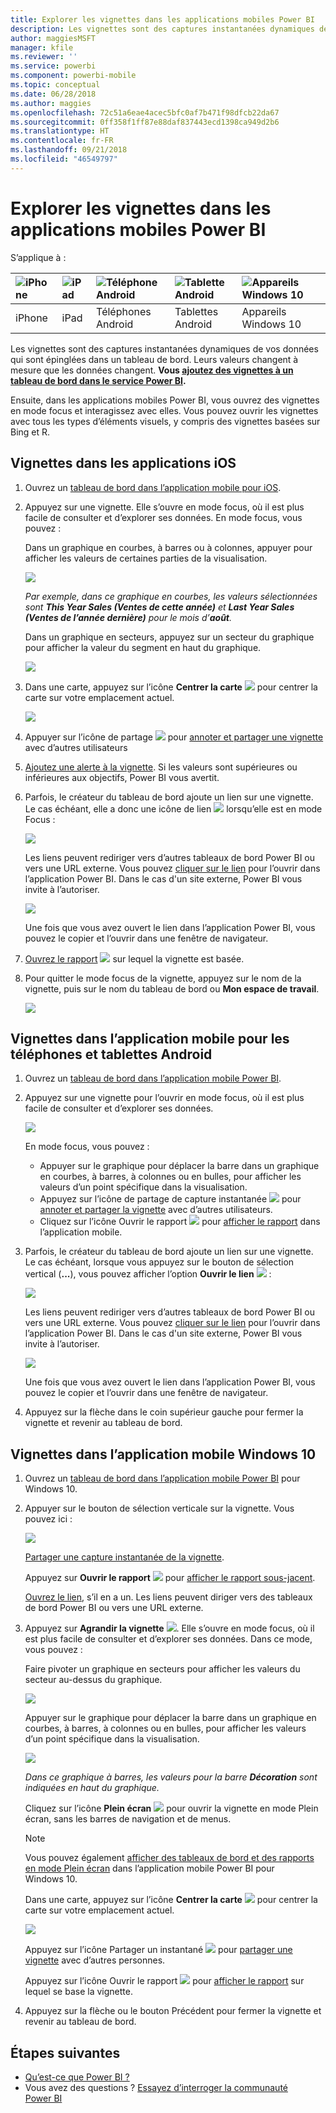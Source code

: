 ```yaml
---
title: Explorer les vignettes dans les applications mobiles Power BI
description: Les vignettes sont des captures instantanées dynamiques de vos données qui sont épinglées dans un tableau de bord. En savoir plus sur l’interaction avec des vignettes dans les applications mobiles Power BI.
author: maggiesMSFT
manager: kfile
ms.reviewer: ''
ms.service: powerbi
ms.component: powerbi-mobile
ms.topic: conceptual
ms.date: 06/28/2018
ms.author: maggies
ms.openlocfilehash: 72c51a6eae4acec5bfc0af7b471f98dfcb22da67
ms.sourcegitcommit: 0ff358f1ff87e88daf837443ecd1398ca949d2b6
ms.translationtype: HT
ms.contentlocale: fr-FR
ms.lasthandoff: 09/21/2018
ms.locfileid: "46549797"
---
```

# <a name="explore-tiles-in-the-power-bi-mobile-apps"></a>Explorer les vignettes dans les applications mobiles Power BI
S’applique à :

| ![iPhone](./media/mobile-tiles-in-the-mobile-apps/iphone-logo-50-px.png) | ![iPad](./media/mobile-tiles-in-the-mobile-apps/ipad-logo-50-px.png) | ![Téléphone Android](./media/mobile-tiles-in-the-mobile-apps/android-phone-logo-50-px.png) | ![Tablette Android](./media/mobile-tiles-in-the-mobile-apps/android-tablet-logo-50-px.png) | ![Appareils Windows 10](./media/mobile-tiles-in-the-mobile-apps/win-10-logo-50-px.png) |
|:--- |:--- |:--- |:--- |:--- |
| iPhone |iPad |Téléphones Android |Tablettes Android |Appareils Windows 10 |

Les vignettes sont des captures instantanées dynamiques de vos données qui sont épinglées dans un tableau de bord. Leurs valeurs changent à mesure que les données changent. **Vous [ajoutez des vignettes à un tableau de bord dans le service Power BI](../end-user-tiles.md).** 

Ensuite, dans les applications mobiles Power BI, vous ouvrez des vignettes en mode focus et interagissez avec elles. Vous pouvez ouvrir les vignettes avec tous les types d’éléments visuels, y compris des vignettes basées sur Bing et R.

## <a name="tiles-in-the-ios-apps"></a>Vignettes dans les applications iOS

1. Ouvrez un [tableau de bord dans l’application mobile pour iOS](mobile-apps-view-dashboard.md).
2. Appuyez sur une vignette. Elle s’ouvre en mode focus, où il est plus facile de consulter et d’explorer ses données. En mode focus, vous pouvez :
   
   Dans un graphique en courbes, à barres ou à colonnes, appuyer pour afficher les valeurs de certaines parties de la visualisation.
   
    ![](media/mobile-tiles-in-the-mobile-apps/power-bi-iphone-line-tile-values.png)
   
   *Par exemple, dans ce graphique en courbes, les valeurs sélectionnées sont **This Year Sales (Ventes de cette année)** et **Last Year Sales (Ventes de l’année dernière)** pour le mois d’**août**.*  
   
   Dans un graphique en secteurs, appuyez sur un secteur du graphique pour afficher la valeur du segment en haut du graphique.  
   
   ![](media/mobile-tiles-in-the-mobile-apps/power-bi-ipad-tile-pie.png)
3. Dans une carte, appuyez sur l’icône **Centrer la carte** ![](media/mobile-tiles-in-the-mobile-apps/power-bi-center-map-icon.png) pour centrer la carte sur votre emplacement actuel.
   
     ![](media/mobile-tiles-in-the-mobile-apps/power-bi-ipad-center-map.png)
4. Appuyer sur l’icône de partage ![](./media/mobile-tiles-in-the-mobile-apps/power-bi-iphone-share-icon.png) pour [annoter et partager une vignette](mobile-annotate-and-share-a-tile-from-the-mobile-apps.md) avec d’autres utilisateurs
5. [Ajoutez une alerte à la vignette](mobile-set-data-alerts-in-the-mobile-apps.md). Si les valeurs sont supérieures ou inférieures aux objectifs, Power BI vous avertit.
6. Parfois, le créateur du tableau de bord ajoute un lien sur une vignette. Le cas échéant, elle a donc une icône de lien ![](media/mobile-tiles-in-the-mobile-apps/power-bi-iphone-link-icon.png) lorsqu’elle est en mode Focus :
   
    ![](media/mobile-tiles-in-the-mobile-apps/power-bi-iphone-tile-link.png)
   
    Les liens peuvent rediriger vers d’autres tableaux de bord Power BI ou vers une URL externe. Vous pouvez [cliquer sur le lien](../../service-dashboard-edit-tile.md#hyperlink) pour l’ouvrir dans l’application Power BI. Dans le cas d'un site externe, Power BI vous invite à l’autoriser.
   
    ![](media/mobile-tiles-in-the-mobile-apps/pbi_andr_openlinkmessage.png)
   
    Une fois que vous avez ouvert le lien dans l’application Power BI, vous pouvez le copier et l’ouvrir dans une fenêtre de navigateur.
7. [Ouvrez le rapport](mobile-reports-in-the-mobile-apps.md) ![](././media/mobile-tiles-in-the-mobile-apps/power-bi-ipad-open-report-icon.png) sur lequel la vignette est basée.
8. Pour quitter le mode focus de la vignette, appuyez sur le nom de la vignette, puis sur le nom du tableau de bord ou **Mon espace de travail**.
   
    ![](media/mobile-tiles-in-the-mobile-apps/power-bi-ipad-tile-breadcrumb.png)

## <a name="tiles-in-the-mobile-app-for-android-phones-and-tablets"></a>Vignettes dans l’application mobile pour les téléphones et tablettes Android
1. Ouvrez un [tableau de bord dans l’application mobile Power BI](mobile-apps-view-dashboard.md).
2. Appuyez sur une vignette pour l’ouvrir en mode focus, où il est plus facile de consulter et d’explorer ses données.
   
   ![](media/mobile-tiles-in-the-mobile-apps/power-bi-android-tablet-tile.png)
   
    En mode focus, vous pouvez :
   
   * Appuyer sur le graphique pour déplacer la barre dans un graphique en courbes, à barres, à colonnes ou en bulles, pour afficher les valeurs d’un point spécifique dans la visualisation.  
   * Appuyez sur l’icône de partage de capture instantanée ![](./media/mobile-tiles-in-the-mobile-apps/pbi_andr_sharesnapicon.png) pour [annoter et partager la vignette](mobile-annotate-and-share-a-tile-from-the-mobile-apps.md) avec d’autres utilisateurs.
   * Cliquez sur l’icône Ouvrir le rapport ![](./media/mobile-tiles-in-the-mobile-apps/power-bi-android-tablet-open-report-icon.png) pour [afficher le rapport](mobile-reports-in-the-mobile-apps.md) dans l’application mobile.
3. Parfois, le créateur du tableau de bord ajoute un lien sur une vignette. Le cas échéant, lorsque vous appuyez sur le bouton de sélection vertical (**...**), vous pouvez afficher l’option **Ouvrir le lien** ![](media/mobile-tiles-in-the-mobile-apps/power-bi-iphone-link-icon.png) :
   
    ![](media/mobile-tiles-in-the-mobile-apps/power-bi-android-tile-link.png)
   
    Les liens peuvent rediriger vers d’autres tableaux de bord Power BI ou vers une URL externe. Vous pouvez [cliquer sur le lien](../../service-dashboard-edit-tile.md#hyperlink) pour l’ouvrir dans l’application Power BI. Dans le cas d'un site externe, Power BI vous invite à l’autoriser.
   
    ![](media/mobile-tiles-in-the-mobile-apps/pbi_andr_openlinkmessage.png)
   
    Une fois que vous avez ouvert le lien dans l’application Power BI, vous pouvez le copier et l’ouvrir dans une fenêtre de navigateur.
4. Appuyez sur la flèche dans le coin supérieur gauche pour fermer la vignette et revenir au tableau de bord.

## <a name="tiles-in-the-windows-10-mobile-app"></a>Vignettes dans l’application mobile Windows 10
1. Ouvrez un [tableau de bord dans l’application mobile Power BI](mobile-apps-view-dashboard.md) pour Windows 10.
2. Appuyer sur le bouton de sélection verticale sur la vignette. Vous pouvez ici : 
   
    ![](media/mobile-tiles-in-the-mobile-apps/pbi_win10tileellpslink.png)
   
    [Partager une capture instantanée de la vignette](mobile-windows-10-phone-app-get-started.md).
   
    Appuyez sur **Ouvrir le rapport** ![](././media/mobile-tiles-in-the-mobile-apps/power-bi-ipad-open-report-icon.png) pour [afficher le rapport sous-jacent](mobile-reports-in-the-mobile-apps.md).
   
    [Ouvrez le lien](../../service-dashboard-edit-tile.md#hyperlink), s’il en a un. Les liens peuvent diriger vers des tableaux de bord Power BI ou vers une URL externe.
3. Appuyez sur **Agrandir la vignette** ![](media/mobile-tiles-in-the-mobile-apps/power-bi-windows-10-focus-mode-icon.png). Elle s’ouvre en mode focus, où il est plus facile de consulter et d’explorer ses données. Dans ce mode, vous pouvez :
   
   Faire pivoter un graphique en secteurs pour afficher les valeurs du secteur au-dessus du graphique.  
   
   ![](media/mobile-tiles-in-the-mobile-apps/power-bi-windows-10-pie-focus-mode.png)
   
   Appuyer sur le graphique pour déplacer la barre dans un graphique en courbes, à barres, à colonnes ou en bulles, pour afficher les valeurs d’un point spécifique dans la visualisation.  
   
   ![](media/mobile-tiles-in-the-mobile-apps/pbi_win10ph_bartile0316.png)
   
   *Dans ce graphique à barres, les valeurs pour la barre **Décoration** sont indiquées en haut du graphique.*
   
   Cliquez sur l’icône **Plein écran** ![](media/mobile-tiles-in-the-mobile-apps/power-bi-full-screen-icon.png) pour ouvrir la vignette en mode Plein écran, sans les barres de navigation et de menus.
   
   > [!NOTE]
   > Vous pouvez également [afficher des tableaux de bord et des rapports en mode Plein écran](mobile-windows-10-app-presentation-mode.md) dans l’application mobile Power BI pour Windows 10.
   > 
   > 
   
   Dans une carte, appuyez sur l’icône **Centrer la carte** ![](media/mobile-tiles-in-the-mobile-apps/power-bi-center-map-icon.png) pour centrer la carte sur votre emplacement actuel.
   
   ![](media/mobile-tiles-in-the-mobile-apps/power-bi-windows-10-center-map.png)
   
   Appuyez sur l’icône Partager un instantané ![](./media/mobile-tiles-in-the-mobile-apps/pbi_win10ph_shareicon.png) pour [partager une vignette](mobile-windows-10-phone-app-get-started.md) avec d’autres personnes.   
   
   Appuyez sur l’icône Ouvrir le rapport ![](././media/mobile-tiles-in-the-mobile-apps/power-bi-ipad-open-report-icon.png) pour [afficher le rapport](mobile-reports-in-the-mobile-apps.md) sur lequel se base la vignette. 
4. Appuyez sur la flèche ou le bouton Précédent pour fermer la vignette et revenir au tableau de bord.

## <a name="next-steps"></a>Étapes suivantes
* [Qu’est-ce que Power BI ?](../../power-bi-overview.md)
* Vous avez des questions ? [Essayez d’interroger la communauté Power BI](http://community.powerbi.com/)

